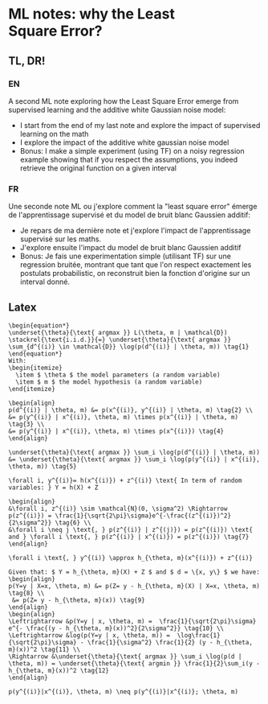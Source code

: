 # ML notes: why the Least Square Error?

## TL, DR!
### EN
A second ML note exploring how the Least Square Error emerge from supervised learning and the additive white Gaussian noise model:
- I start from the end of my last note and explore the impact of supervised learning on the math
- I explore the impact of the additive white gaussian noise model
- Bonus: I make a simple experiment (using TF) on a noisy regression example showing that if you respect the assumptions, you indeed retrieve the original function on a given interval

### FR
Une seconde note ML ou j'explore comment la "least square error" émerge de l'apprentissage supervisé et du model de bruit blanc Gaussien additif:
- Je repars de ma dernière note et j'explore l'impact de l'apprentissage supervisé sur les maths.
- J'explore ensuite l'impact du model de bruit blanc Gaussien additif
- Bonus: Je fais une experimentation simple (utilisant TF) sur une regression bruitée, montrant que tant que l'on respect exactement les postulats probabilistic, on reconstruit bien la fonction d'origine sur un interval donné.


## Latex
```
\begin{equation*}
\underset{\theta}{\text{ argmax }} L(\theta, m | \mathcal{D}) \stackrel{\text{i.i.d.}}{=} \underset{\theta}{\text{ argmax }} \sum_{d^{(i)} \in \mathcal{D}} \log(p(d^{(i)} | \theta, m)) \tag{1}
\end{equation*}
With:
\begin{itemize}
  \item $ \theta $ the model parameters (a random variable)
  \item $ m $ the model hypothesis (a random variable)
\end{itemize}

```

```
\begin{align}
p(d^{(i)} | \theta, m) &= p(x^{(i)}, y^{(i)} | \theta, m) \tag{2} \\
&= p(y^{(i)} | x^{(i)}, \theta, m) \times p(x^{(i)} | \theta, m) \tag{3} \\
&= p(y^{(i)} | x^{(i)}, \theta, m) \times p(x^{(i)}) \tag{4}
\end{align}
```

```
\underset{\theta}{\text{ argmax }} \sum_i \log(p(d^{(i)} | \theta, m)) &= \underset{\theta}{\text{ argmax }} \sum_i \log(p(y^{(i)} | x^{(i)}, \theta, m)) \tag{5}
```

```
\forall i, y^{(i)}= h(x^{(i)}) + z^{(i)} \text{ In term of random variables: } Y = h(X) + Z
```

```
\begin{align}
&\forall i, z^{(i)} \sim \mathcal{N}(0, \sigma^2) \Rightarrow p(z^{(i)}) = \frac{1}{\sqrt{2\pi}\sigma}e^{-\frac{(z^{(i)})^2}{2\sigma^2}} \tag{6} \\
&\forall i \neq j \text{, } p(z^{(i)} | z^{(j)}) = p(z^{(i)}) \text{ and } \forall i \text{, } p(z^{(i)} | x^{(i)}) = p(z^{(i)}) \tag{7}
\end{align}
```

```
\forall i \text{, } y^{(i)} \approx h_{\theta, m}(x^{(i)}) + z^{(i)}
```

```
Given that: $ Y = h_{\theta, m}(X) + Z $ and $ d = \{x, y\} $ we have:
\begin{align}
p(Y=y | X=x, \theta, m) &= p(Z= y - h_{\theta, m}(X) | X=x, \theta, m) \tag{8} \\
 &= p(Z= y - h_{\theta, m}(x)) \tag{9}
\end{align}
\begin{align}
\Leftrightarrow &p(Y=y | x, \theta, m) =  \frac{1}{\sqrt{2\pi}\sigma} e^{- \frac{(y - h_{\theta, m}(x))^2}{2\sigma^2}} \tag{10} \\
\Leftrightarrow &log(p(Y=y | x, \theta, m)) =  \log\frac{1}{\sqrt{2\pi}\sigma} - \frac{1}{\sigma^2} \frac{1}{2} (y - h_{\theta, m}(x))^2 \tag{11} \\
\Rightarrow &\underset{\theta}{\text{ argmax }} \sum_i \log(p(d | \theta, m)) = \underset{\theta}{\text{ argmin }} \frac{1}{2}\sum_i(y - h_{\theta, m}(x))^2 \tag{12}
\end{align}
```

```
p(y^{(i)}|x^{(i)}, \theta, m) \neq p(y^{(i)}|x^{(i)}; \theta, m)
```
